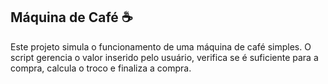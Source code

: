 ## Máquina de Café ☕

Este projeto simula o funcionamento de uma máquina de café simples. O script gerencia o valor inserido pelo usuário, verifica se é suficiente para a compra, calcula o troco e finaliza a compra.